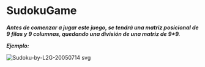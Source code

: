 # SudokuGame

**_Antes de comenzar a jugar este juego, se tendrá una matriz posicional de 9 filas y 9 columnas, quedando una división de una matriz de 9*9._**

**_Ejemplo:_**

![Sudoku-by-L2G-20050714 svg](https://github.com/MARSFOREVER472/SudokuGame/assets/69094327/6c1ef7eb-40a6-47c7-9bac-dc61f518dcc8)
